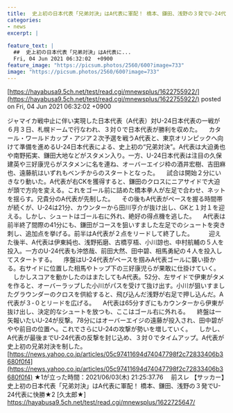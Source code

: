 ```yaml
---
title:  史上初の日本代表「兄弟対決」はA代表に軍配！ 橋本、鎌田、浅野の３発でU-24代表に快勝★3  
categories:
- news
excerpt: |
  
feature_text: |
  ##  史上初の日本代表「兄弟対決」はA代表に...
  Fri, 04 Jun 2021 06:32:02  +0900
feature_image: "https://picsum.photos/2560/600?image=733"
image: "https://picsum.photos/2560/600?image=733"
---
```


[https://hayabusa9.5ch.net/test/read.cgi/mnewsplus/1622755922/](https://hayabusa9.5ch.net/test/read.cgi/mnewsplus/1622755922/)
posted on Fri, 04 Jun 2021 06:32:02  +0900

<!--more-->

ジャマイカ戦中止に伴い実現した日本代表（A代表）対U-24日本代表の一戦が６月３日、札幌ドームで行なわれ、３対０で日本代表が勝利を収めた。 　カタール・ワールドカップ・アジア２次予選を戦うA代表と、東京オリンピックへ向けて準備を進めるU-24日本代表による、史上初の“兄弟対決”。A代表は大迫勇也や南野拓実、鎌田大地などがスタメン入り。一方、U-24日本代表は注目の久保建英や三好康児らがスタメンに名を連ね、オーバーエイジ枠の酒井宏樹、吉田麻也、遠藤航はいずれもベンチからのスタートとなった。 　試合は開始２分にいきなり動いた。A代表が右CKを獲得すると、鎌田のクロスにニアサイドで大迫が頭で方向を変える。これをゴール前に詰めた橋本拳人が左足で合わせ、ネットを揺らす。兄貴分のA代表が先制した。 　その後もA代表がペースを握る時間帯が続くが、U-24は21分、カウンターから田川亨介が抜け出し、GKと１対１を迎える。しかし、シュートはゴール右に外れ、絶好の得点機を逃した。 　A代表は前半終了間際の41分にも、鎌田がコースを狙いすました左足でのシュートを突き刺し、追加点を挙げる。前半はA代表が２点をリードして終了した。 　 　迎えた後半、A代表は伊東純也、浅野拓磨、古橋亨梧、小川諒也、中村航輔の５人を投入。一方のU-24代表も沖悠哉、前田大然、田中碧、相馬勇紀の４人を投入してスタートする。 　序盤はU-24代表がペースを掴みA代表ゴールに襲い掛かる。右サイドに位置した相馬やトップ下の三好康児らが果敢に仕掛けていく。 　しかしスコアを動かしたのはまたしてもA代表。52分、左サイドで伊東がタメを作ると、オーバーラップした小川がパスを受けて抜け出す。小川が狙いすましたグラウンダーのクロスを供給すると、飛び込んだ浅野が右足で押し込んだ。A代表が３-０とリードを広げる。 　A代表は65分すぎにもカウンターから伊東が抜け出し、決定的なシュートを放つも、ここはゴール右に外れる。 　終盤は一矢報いたいU-24が反撃。78分にはオーバーエイジの遠藤が投入され、田中碧がやや前目の位置へ。これでさらにU-24の攻撃が勢いを増していく。 　しかし、A代表が最後までU-24代表の反撃を封じ込め、３対０でタイムアップ。A代表が史上初の兄弟対決を制した。 [https://news.yahoo.co.jp/articles/05c97411694d74047798f2c72833406b3680f0f4](https://news.yahoo.co.jp/articles/05c97411694d74047798f2c72833406b3680f0f4) ★1が立った時間：2021/06/03(木) 21:25:37.76　 前スレ 【サッカー】史上初の日本代表「兄弟対決」はA代表に軍配！ 橋本、鎌田、浅野の３発でU-24代表に快勝★2 [久太郎★] https://hayabusa9.5ch.net/test/read.cgi/mnewsplus/1622725647/
